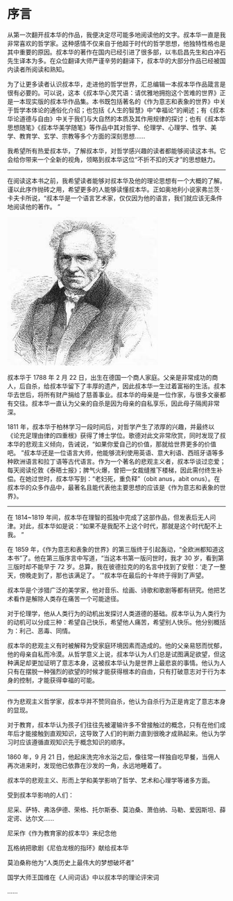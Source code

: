 <link href="../../css/style.css" rel="stylesheet" type="text/css" />

# 序言

<div class="p">

从第一次翻开叔本华的作品，我便决定尽可能多地阅读他的文字。叔本华一直是我非常喜欢的哲学家。这种感情不仅来自于他超于时代的哲学思想，他独特性格也是其中重要的原因。叔本华的著作在国内已经引进了很多部，以韦启昌先生和白冲石先生译本为多。在众位翻译大师严谨辛劳的翻译下，叔本华的大部分作品已经被国内读者所阅读和熟知。

为了让更多读者认识叔本华，走进他的哲学世界，汇总编辑一本叔本华作品箴言是很有必要的。可以说，这本《叔本华心灵咒语：请优雅地拥抱这个苦难的世界》正是一本现实版的叔本华作品集。本书既包括著名的《作为意志和表象的世界》中关于哲学本体论的通俗化介绍；也包括《人生的智慧》中“幸福论”的阐述；有《叔本华论道德与自由》中关于我们与大自然的本质及其作用规律的探讨；也有《叔本华思想随笔》《叔本华美学随笔》等作品中其对哲学、伦理学、心理学、性学、美学、教育学、玄学、宗教等多个方面的深刻思想……

我希望所有热爱叔本华，了解叔本华，对哲学感兴趣的读者都能够阅读这本书。它会给你带来一个全新的视角，领略到叔本华这位“不折不扣的天才”的思想魅力。

----

在阅读这本书之前，我希望读者能够对叔本华及他的理论思想有一个大概的了解。谨以此序作抛砖之用，希望更多的人能够读懂叔本华。正如奥地利小说家弗兰茨 ·卡夫卡所说，“叔本华是一个语言艺术家，仅仅因为他的语言，我们就应该无条件地阅读他的著作。 ”

</div>

![](.pic/95100484.jpg)

<div class="p">

叔本华于 1788 年 2 月 22 日，出生在德国一个商人家庭。父亲是非常成功的商人，后自杀，给叔本华留下了丰厚的遗产，因此叔本华一生过着富裕的生活。叔本华去世后，将所有财产捐给了慈善事业。叔本华的母亲是一位作家，与很多文豪都有交往。叔本华一直认为父亲的自杀是因为母亲的自私享乐，因此母子隔阂非常深。

1811 年，叔本华于柏林学习一段时间后，对哲学产生了浓厚的兴趣，并最终以《论充足理由律的四重根》获得了博士学位。歌德对此文非常欣赏，同时发现了叔本华的悲观主义倾向，告诫说，“如果你爱自己的价值，那就给世界更多的价值吧。 ”叔本华还是一位语言大师，他能够流利使用英语、意大利语、西班牙语等多种欧洲语言和拉丁语等古代语言。作为一个著名的悲观主义者，叔本华谈过恋爱；每天阅读伦敦《泰晤士报》；脾气火爆，曾把一女裁缝推下楼梯，因此需付终生补偿。在她过世时，叔本华写到：“老妇死，重负释”（obit anus，abit onus）。在叔本华的众多作品中，最著名且能代表他主要思想的应该是《作为意志和表象的世界》。

----

在 1814~1819 年间，叔本华在理智的孤独中完成了这部作品，但发表后无人问津。对此，叔本华如是说：“如果不是我配不上这个时代，那就是这个时代配不上我。 ”

在 1859 年，《作为意志和表象的世界》的第三版终于引起轰动，“全欧洲都知道这本书”了。他在第三版序言中写道，“当这本书第一版问世时，我才 30 岁，看到第三版时却不能早于 72 岁。总算，我在彼德拉克的的名言中找到了安慰：‘走了一整天，傍晚走到了，那也该满足了。 ’”叔本华在最后的十年终于得到了声望。

叔本华是个涉猎广泛的美学家，他对音乐、绘画、诗歌和歌剧等都有研究。他把艺术看作是解除人类存在痛苦一个可能途径。

对于伦理学，他从人类行为的动机出发探讨人类道德的基础。叔本华认为人类行为的动机可以分成三种：希望自己快乐，希望他人痛苦，希望别人快乐。他分别概括为：利己、恶毒、同情。

叔本华的悲观主义有时被解释为受家庭环境因素而造成的。他的父亲易怒而忧郁，他的母亲自私而冷漠。从哲学意义上说，叔本华认为人们总是试图满足欲望，但这种满足却更加证明了意志本身，这被叔本华认为是世界上最悲哀的事情。他认为人只有在摆脱一种强烈的欲望的时候才能获得根本的自由，只有打破意志对于行为本身的控制，才能获得幸福的可能。

----

作为悲观主义哲学家，叔本华并不赞同自杀，他认为自杀行为正是肯定了意志本身的显现。

对于教育，叔本华认为孩子们往往先被灌输许多不曾接触过的概念，只有在他们成年后才能接触到直观知识，这导致了人们的判断力直到很晚才成熟起来。他认为学习时应该遵循直观知识先于概念知识的顺序。

1860 年，9 月 21 日，他起床洗完冷水浴之后，像往常一样独自吃早餐，当佣人再次进来时，发现他已依靠在沙发的一角，永远地睡着了。

叔本华的悲观主义、形而上学和美学影响了哲学、艺术和心理学等诸多方面。

受到叔本华影响的人们：

尼采、萨特、弗洛伊德、荣格、托尔斯泰、莫泊桑、萧伯纳、马勒、爱因斯坦、薛定谔、达尔文……

尼采作《作为教育家的叔本华》来纪念他

瓦格纳把歌剧《尼伯龙根的指环》献给叔本华

莫泊桑称他为“人类历史上最伟大的梦想破坏者”

国学大师王国维在《人间词话》中以叔本华的理论评宋词

……

</div>

